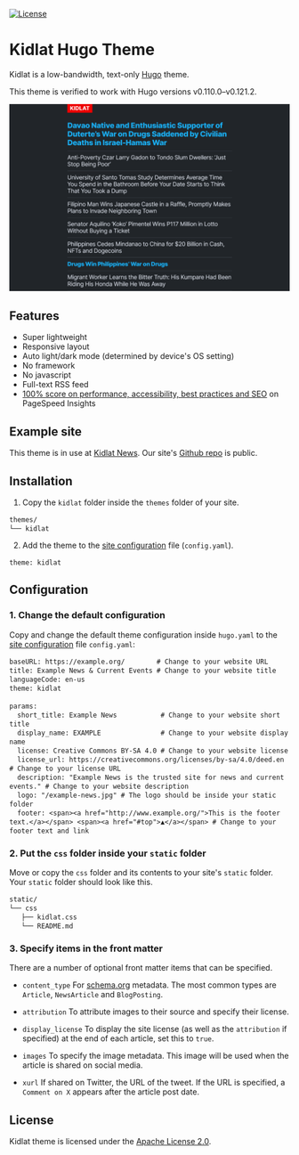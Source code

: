 [![License](https://img.shields.io/badge/License-Apache_2.0-blue.svg)](https://opensource.org/licenses/Apache-2.0)

# Kidlat Hugo Theme

Kidlat is a low-bandwidth, text-only [Hugo](https://gohugo.io) theme.

This theme is verified to work with Hugo versions v0.110.0–v0.121.2.

![Kidlat screenshot](https://github.com/kidlat2024/kidlat/blob/main/images/screenshot.png)

## Features

- Super lightweight
- Responsive layout
- Auto light/dark mode (determined by device's OS setting)
- No framework
- No javascript
- Full-text RSS feed
- [100% score on performance, accessibility, best practices and SEO](https://pagespeed.web.dev/analysis/https-kidl-at/k1i6fc1anh?form_factor=mobile) on PageSpeed Insights

## Example site

This theme is in use at [Kidlat News](https://kidl.at). Our site's [Github repo](https://www.github.com/kidlat2024/kidlatnews/) is public.

## Installation

1. Copy the `kidlat` folder inside the `themes` folder of your site.

```
themes/
└── kidlat
```

2. Add the theme to the [site configuration](https://gohugo.io/getting-started/configuration/) file (`config.yaml`).

```
theme: kidlat
```

## Configuration

### 1. Change the default configuration

Copy and change the default theme configuration inside `hugo.yaml` to the [site configuration](https://gohugo.io/getting-started/configuration/) file `config.yaml`:

```
baseURL: https://example.org/        # Change to your website URL
title: Example News & Current Events # Change to your website title
languageCode: en-us
theme: kidlat

params:
  short_title: Example News           # Change to your website short title
  display_name: EXAMPLE               # Change to your website display name
  license: Creative Commons BY-SA 4.0 # Change to your website license
  license_url: https://creativecommons.org/licenses/by-sa/4.0/deed.en # Change to your license URL
  description: "Example News is the trusted site for news and current events." # Change to your website description
  logo: "/example-news.jpg" # The logo should be inside your static folder
  footer: <span><a href="http://www.example.org/">This is the footer text.</a></span> <span><a href="#top">▲</a></span> # Change to your footer text and link
```

### 2. Put the `css` folder inside your `static` folder

Move or copy the `css` folder and its contents to your site's `static` folder. Your `static` folder should look like this.

```
static/
└── css
   ├── kidlat.css
   └── README.md
```

### 3. Specify items in the front matter

There are a number of optional front matter items that can be specified.

- `content_type` For [schema.org](https://schema.org/) metadata. The most common types are `Article`, `NewsArticle` and `BlogPosting`.

- `attribution` To attribute images to their source and specify their license.

- `display_license` To display the site license (as well as the `attribution` if specified) at the end of each article, set this to `true`. 

- `images` To specify the image metadata. This image will be used when the article is shared on social media.

- `xurl` If shared on Twitter, the URL of the tweet. If the URL is specified, a `Comment on X` appears after the article post date.

## License

Kidlat theme is licensed under the [Apache License 2.0](https://github.com/kidlat2024/kidlat/LICENSE).
